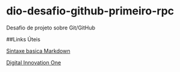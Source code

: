 # dio-desafio-github-primeiro-rpc
Desafio de projeto sobre Git/GitHub

##Links Úteis


[Sintaxe basica Markdown](https://www.markdownguide.org/)

[Digital Innovation One](https://www.dio.me/)
